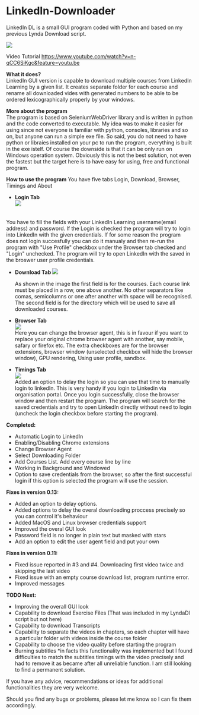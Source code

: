# LinkedIn-Downloader
LinkedIn DL  is a small GUI program coded with Python and based on my previous Lynda Download script.

<img src="https://i.imgur.com/SrpYArO.png"></img>

Video Tutorial
https://www.youtube.com/watch?v=n-qCC6SiKgc&feature=youtu.be

<b>What it does?</b></br>
LinkedIn GUI version is capable to download multiple courses from LinkedIn Learning by a given list. It creates separate folder for each course and rename all downloaded vides with generated numbers to be able to be ordered lexicographically properly by your windows.

<b>More about the program</b></br>
 The program is based on SeleniumWebDriver library and is written in python and the code converted to executable. My idea was to make it easier for using since not everyone is familiar with python, consoles, libraries and so on, but anyone can run a simple exe file. So said, you do not need to have python or libraies installed on your pc to run the program, everything is built in the exe istelf. Of course the downside is that it can be only run on Windows operation system. Obviously this is not the best solution, not even the fastest but the target here is to have easy for using, free and functional program. 
 

<b>How to use the program</b>
You have five tabs Login, Download, Browser, Timings and About


 - <b>Login Tab </b></br>
  <img src="https://i.gyazo.com/bd85da3f61163956f8e234106e5aa6d2.png"></img>
 </br>
   You have to fill the fields with your LinkedIn Learning username(email address) and password. If the Login is checked the program        will try to login into LinkedIn with the given credentials. If for some reason the program does not login succesfully you can do        it manualy and then re-run the program with "Use Profile" checkbox under the Browser tab checked and "Login" unchecked. The program      will try to open LinkedIn with the saved in the broswer user profile credentials.
</br>
  
 - <b>Download Tab </b> <img src="https://i.gyazo.com/897e1fd6c42eb5f24dfa7a91b28d4679.png"></img></br>

  
   As shown in the image the first field is for the courses. Each course link must be placed in a row, one above another. No other          separators like comas, semicolumns or one after another with space will be recognised. 
   The second field is for the directory which will be used to save all downloaded courses.</br>
  
  
 - <b>Browser Tab </b></br>
 <img src="https://i.gyazo.com/e8b69412e3572f283c99ff418d146d0e.png"></img></br>
     Here you can change the browser agent, this is in favour if you want to replace your original chrome browser agent with another, say    mobile, safary or firefox etc.
   The extra checkboxes are for the browser extensions, browser window (unselected checkbox will hide the browser window), GPU              rendering, Using user profile, sandbox.  </br>
   
 - <b>Timings Tab</b></br>
 <img src="https://i.gyazo.com/ab261d35d66daebea23a9e47f5eca874.png"></img></br>
 Added an option to delay the login so you can use that time to manually login to linkedIn. This is very handy if you login to Linkedin via organisation portal. Once you login successfully, close the browser window and then restart the program. The program will search for the saved credentials and try to open LinkedIn directly without need to login (uncheck the login checkbox before starting the program).

  
<b>Completed:</b>
- Automatic Login to LinkedIn
- Enabling/Disabling Chrome extensions 
- Change Browser Agent
- Select Downloading Folder
- Add Courses List. Add every course line by line
- Working in Background and Windowed
- Option to save credentials from the browser, so after the first successful login if this option is selected the program will use the session.

<b>Fixes in version 0.13:</b>
- Added an option to delay options. 
- Added options to delay the overal downloading proccess precisely so you can control it's behaviour
- Added MacOS and Linux browser credentials support 
- Improved the overal GUI look 
- Password field is no longer in plain text but masked with stars
- Add an option to edit the user agent field and put your own

<b>Fixes in version 0.11:</b>
   - Fixed issue reported in #3 and #4. Downloading first video twice and skipping the last video
   - Fixed issue with an empty course download list, program runtime error.
   - Improved messages
   
<b>TODO Next:</b>
 - Improving the overall GUI look
 - Capability to download Exercise Files (That was included in my LyndaDl script but not here)
 - Capability to download Transcripts 
 - Capability to separate the videos in chapters, so each chapter will have a particular folder with videos inside the course folder
 - Capability to choose the video quality before starting the program
 - Burning subtitles *in facts this functionality was implemented but I found difficulties to match the subtitles timings with the video precisely and had to remove it as became after all unreliable function. I am still looking to find a permanent solution.
 
 If you have any advice, recommendations or ideas for additional functionalities they are very welcome. 
 
 Should you find any bugs or problems, please let me know so I can fix them accordingly.
